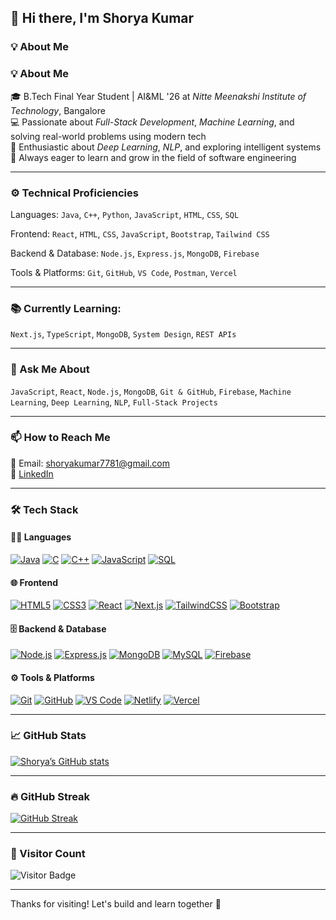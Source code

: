 ## 👋 Hi there, I'm Shorya Kumar

<!--
✨ This is a special repository because its README.md (this file) appears on your GitHub profile.
-->

<!--
### 🎓 About Me
- 🎓 *B.Tech Final Year Student| ISE '26 at **Nitte Meenakshi Institute of Technology*, Bangalore  
- 💻 Passionate about *Full-Stack Development* and solving real-world problems using modern tech  
- 🚀 Always eager to learn and grow in the field of software engineering


-->
### 💡 About Me

### 💡 About Me

🎓 B.Tech Final Year Student | AI&ML '26 at *Nitte Meenakshi Institute of Technology*, Bangalore  
💻 Passionate about *Full-Stack Development*, *Machine Learning*, and solving real-world problems using modern tech  
🧠 Enthusiastic about *Deep Learning*, *NLP*, and exploring intelligent systems  
🚀 Always eager to learn and grow in the field of software engineering

---

### ⚙ Technical Proficiencies

Languages:  `Java`, `C++`, `Python`, `JavaScript`, `HTML`, `CSS`, `SQL`

Frontend:  `React`, `HTML`, `CSS`, `JavaScript`, `Bootstrap`, `Tailwind CSS`

Backend & Database:  `Node.js`, `Express.js`, `MongoDB`, `Firebase`

Tools & Platforms:  `Git`, `GitHub`, `VS Code`, `Postman`, `Vercel`

---

### 📚 Currently Learning:  
`Next.js`, `TypeScript`, `MongoDB`, `System Design`, `REST APIs`

---


### 💬 Ask Me About  
`JavaScript`, `React`, `Node.js`, `MongoDB`, `Git & GitHub`, `Firebase`, `Machine Learning`, `Deep Learning`, `NLP`, `Full-Stack Projects`


---

### 📫 How to Reach Me
📧 Email: [shoryakumar7781@gmail.com](mailto:shoryakumar7781@gmail.com)  
🔗 [LinkedIn](https://www.linkedin.com/in/shorya-kumar-4508a4259/)

---

### 🛠 Tech Stack

#### 👨‍💻 Languages  
[![Java](https://img.shields.io/badge/Java-ED8B00?style=for-the-badge&logo=java&logoColor=white)](https://www.java.com/)
[![C](https://img.shields.io/badge/C-00599C?style=for-the-badge&logo=c&logoColor=white)](https://en.wikipedia.org/wiki/C_(programming_language))
[![C++](https://img.shields.io/badge/C++-00599C?style=for-the-badge&logo=c%2B%2B&logoColor=white)](https://isocpp.org/)
[![JavaScript](https://img.shields.io/badge/JavaScript-F7DF1E?style=for-the-badge&logo=javascript&logoColor=black)](https://developer.mozilla.org/en-US/docs/Web/JavaScript)
[![SQL](https://img.shields.io/badge/SQL-4479A1?style=for-the-badge&logo=postgresql&logoColor=white)](https://www.postgresql.org/)



#### 🌐 Frontend  
[![HTML5](https://img.shields.io/badge/HTML5-E34F26?style=for-the-badge&logo=html5&logoColor=white)](https://developer.mozilla.org/en-US/docs/Web/HTML)
[![CSS3](https://img.shields.io/badge/CSS3-1572B6?style=for-the-badge&logo=css3&logoColor=white)](https://developer.mozilla.org/en-US/docs/Web/CSS)
[![React](https://img.shields.io/badge/React-20232A?style=for-the-badge&logo=react&logoColor=61DAFB)](https://reactjs.org/)
[![Next.js](https://img.shields.io/badge/Next.js-000000?style=for-the-badge&logo=next.js&logoColor=white)](https://nextjs.org/)
[![TailwindCSS](https://img.shields.io/badge/TailwindCSS-38B2AC?style=for-the-badge&logo=tailwind-css&logoColor=white)](https://tailwindcss.com/)
[![Bootstrap](https://img.shields.io/badge/Bootstrap-563D7C?style=for-the-badge&logo=bootstrap&logoColor=white)](https://getbootstrap.com/)



#### 🗄 Backend & Database  
[![Node.js](https://img.shields.io/badge/Node.js-339933?style=for-the-badge&logo=nodedotjs&logoColor=white)](https://nodejs.org/)
[![Express.js](https://img.shields.io/badge/Express.js-000000?style=for-the-badge&logo=express&logoColor=white)](https://expressjs.com/)
[![MongoDB](https://img.shields.io/badge/MongoDB-47A248?style=for-the-badge&logo=mongodb&logoColor=white)](https://www.mongodb.com/)
[![MySQL](https://img.shields.io/badge/MySQL-00758F?style=for-the-badge&logo=mysql&logoColor=white)](https://www.mysql.com/)
[![Firebase](https://img.shields.io/badge/Firebase-FFCA28?style=for-the-badge&logo=firebase&logoColor=black)](https://firebase.google.com/)



#### ⚙ Tools & Platforms  
[![Git](https://img.shields.io/badge/Git-F05032?style=for-the-badge&logo=git&logoColor=white)](https://git-scm.com/)
[![GitHub](https://img.shields.io/badge/GitHub-181717?style=for-the-badge&logo=github&logoColor=white)](https://github.com/)
[![VS Code](https://img.shields.io/badge/VS%20Code-007ACC?style=for-the-badge&logo=visual-studio-code&logoColor=white)](https://code.visualstudio.com/)
[![Netlify](https://img.shields.io/badge/Netlify-00C7B7?style=for-the-badge&logo=netlify&logoColor=white)](https://www.netlify.com/)
[![Vercel](https://img.shields.io/badge/Vercel-000000?style=for-the-badge&logo=vercel&logoColor=white)](https://vercel.com/)


---

### 📈 GitHub Stats

[![Shorya’s GitHub stats](https://github-readme-stats.vercel.app/api?username=shorya007&show_icons=true&theme=radical)](https://github.com/shorya007)




---

### 🔥 GitHub Streak

[![GitHub Streak](https://streak-stats.demolab.com?user=shorya007&theme=react)](https://git.io/streak-stats)


---

### 👀 Visitor Count

![Visitor Badge](https://visitor-badge.laobi.icu/badge?page_id=shorya007)

---

Thanks for visiting! Let's build and learn together 🚀
